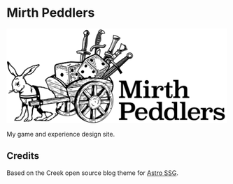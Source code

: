 # Mirth Peddlers

![](./public/images/mirth-peddlers-logo@2x-white.png)

My game and experience design site.

## Credits

Based on the Creek open source blog theme for [Astro SSG](https://docs.astro.build/getting-started/).